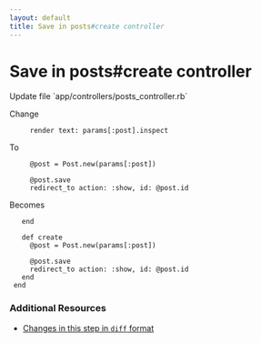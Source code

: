 ```yaml
---
layout: default
title: Save in posts#create controller
---
```


<h1 id="main">Save in posts#create controller</h1>
Update file `app/controllers/posts_controller.rb`

Change
<pre><code>     render text: params[:post].inspect</code></pre>


To
<pre><code>     @post = Post.new(params[:post])
 
     @post.save
     redirect_to action: :show, id: @post.id</code></pre>


Becomes
<pre><code>   end
 
   def create
     @post = Post.new(params[:post])
 
     @post.save
     redirect_to action: :show, id: @post.id
   end
 end
</code></pre>



### Additional Resources

* [Changes in this step in `diff` format](https://github.com/stevenhallen/rails_getting_started_bdd/commit/9967c91b6c35b45df35b6b768092eb24bed897bc)

